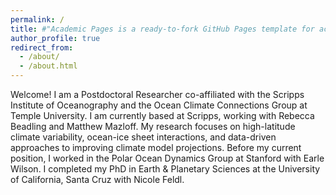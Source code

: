 ```yaml
---
permalink: /
title: #"Academic Pages is a ready-to-fork GitHub Pages template for academic personal websites"
author_profile: true
redirect_from: 
  - /about/
  - /about.html
---
```


Welcome! I am a Postdoctoral Researcher co-affiliated with the Scripps Institute of Oceanography and the Ocean Climate Connections Group at Temple University. I am currently based at Scripps, working with Rebecca Beadling and Matthew Mazloff. My research focuses on high-latitude climate variability, ocean-ice sheet interactions, and data-driven approaches to improving climate model projections. Before my current position, I worked in the Polar Ocean Dynamics Group at Stanford with Earle Wilson. I completed my PhD in Earth & Planetary Sciences at the University of California, Santa Cruz with Nicole Feldl. 